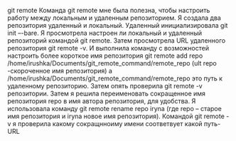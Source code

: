 git remote
Команда git remote мне была полезна, чтобы настроить работу между локальным и удаленным репозиторием.
Я создала два репозитория удаленный и локальный. Удаленный инициализировала git init –-bare. Я просмотрела настроен ли локальный и удаленный репозиторий командой git remote. Затем просмотрела URL удаленного репозитория git remote -v. И выполнила команду с возможностей настроить более короткое имя репозитория git remote add repo /home/irushka/Documents/git_remote_command/remote_repo (ult repo -скороченное имя репозитория) а /home/irushka/Documents/git_remote_command/remote_repo это путь к удаленному репозиторию.
Затем опять проверила  git remote -v репозитории. Затем я решила переименовать сокращенное имя репозитория repo в имя автора репозитория, для удобства. Я использовала команду git remote rename repo iryna (где repo – cтарое имя репозитория и iryna новое имя репозитория). Командой  git remote -v я проверила какому сокращнноиму имени соответвует какой путь-URL
